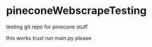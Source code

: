 # pineconeWebscrapeTesting
testing git repo for pinecone stuff

this works trust
run main.py please

